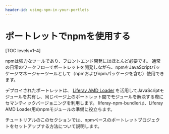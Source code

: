 ```yaml
---
header-id: using-npm-in-your-portlets
---
```


# ポートレットでnpmを使用する

[TOC levels=1-4]

npmは強力なツールであり、フロントエンド開発にはほとんど必要です。 通常の日常のワークフローでポートレットを開発しながら、npmをJavaScriptパッケージマネージャーツールとして（npmおよびnpmパッケージを含む）使用できます。

デプロイされたポートレットは、 [Liferay AMD Loader](/docs/7-1/tutorials/-/knowledge_base/t/loading-amd-modules-in-liferay) を活用してJavaScriptモジュールを共有し、同じページ上のポートレット間でモジュールを解決する際にセマンティックバージョニングを利用します。 liferay-npm-bundlerは、Liferay AMD Loader用のnpmモジュールの準備に役立ちます。

チュートリアルのこのセクションでは、npmベースのポートレットプロジェクトをセットアップする方法について説明します。
